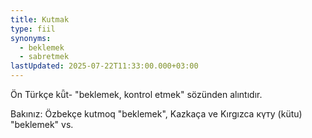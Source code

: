 ```yaml
---
title: Kutmak
type: fiil
synonyms:
  - beklemek
  - sabretmek
lastUpdated: 2025-07-22T11:33:00.000+03:00
---
```

Ön Türkçe kǖt- "beklemek, kontrol etmek" sözünden alıntıdır.

Bakınız: Özbekçe kutmoq "beklemek", Kazkaça ve Kırgızca күту (kütu) "beklemek" vs.
